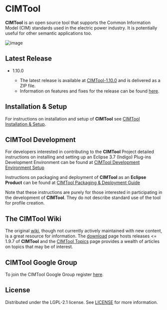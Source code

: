# CIMTool

**CIMTool** is an open source tool that supports the Common Information Model (CIM) standards used in the electric power industry.  It is potentially useful for other semantic applications too.

![image](https://user-images.githubusercontent.com/63370413/186975970-e0afe4f1-1b09-4d61-b060-577b255db027.png)

## Latest Release

-   1.10.0

    - The latest release is available at [CIMTool-1.10.0](https://github.com/CIMug-org/CIMTool/releases/tag/1.10.0) and is delivered as a ZIP file.
    - Information on features and fixes for the release can be found [here](https://cimug-org.github.io/CIMTool/).

## Installation & Setup

For instructions on installation and setup of **CIMTool** see [CIMTool Installation & Setup](https://github.com/CIMug-org/CIMTool/blob/gh-pages/cimtool-installation-and-setup.md).

## CIMTool Development

For developers interested in contributing to the **CIMTool** Project detailed instructions on installing and setting up an Eclipse 3.7 (Indigo) Plug-ins Development Environment can be found at [CIMTool Development Environment Setup](https://github.com/CIMug-org/CIMTool/blob/gh-pages/dev-env-setup.md)

Instructions on packaging and deployment of **CIMTool** as an **Eclipse Product** can be  found at [CIMTool Packaging & Deployment Guide](https://github.com/CIMug-org/CIMTool/blob/gh-pages/cimtool-deploy-instructions.md)

Note that these instructions are purely for those interested in participating in the development of **CIMTool**.  They do not describe standard use of the tool for profile creation.


## The CIMTool Wiki

  The original [wiki](https://wiki.cimtool.org/), though not currently actively maintained with new content, is a great resource for information. The [download](https://wiki.cimtool.org/Download.html) page hosts releases <= 1.9.7 of **CIMTool** and the [CIMTool Topics](https://wiki.cimtool.org/CIMTool_Topics.html) page provides a wealth of articles on topics that may be of interest.
  
## CIMTool Google Group

  To join the CIMTool Google Group register [here](https://groups.google.com/g/cimtool).
  
## License

  Distributed under the LGPL-2.1 license. See [LICENSE](LICENSE) for more information.
